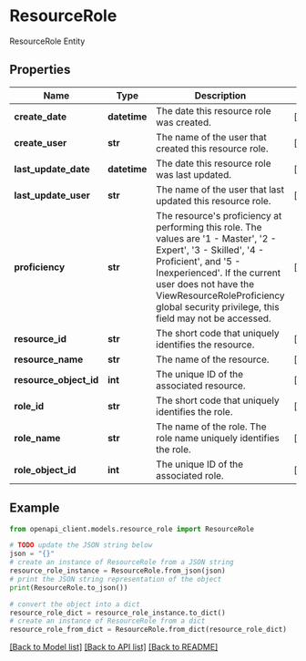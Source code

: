 # ResourceRole

ResourceRole Entity

## Properties

Name | Type | Description | Notes
------------ | ------------- | ------------- | -------------
**create_date** | **datetime** | The date this resource role was created. | [optional] 
**create_user** | **str** | The name of the user that created this resource role. | [optional] 
**last_update_date** | **datetime** | The date this resource role was last updated. | [optional] 
**last_update_user** | **str** | The name of the user that last updated this resource role. | [optional] 
**proficiency** | **str** | The resource&#39;s proficiency at performing this role. The values are &#39;1 - Master&#39;, &#39;2 - Expert&#39;, &#39;3 - Skilled&#39;, &#39;4 - Proficient&#39;, and &#39;5 - Inexperienced&#39;. If the current user does not have the ViewResourceRoleProficiency global security privilege, this field may not be accessed. | [optional] 
**resource_id** | **str** | The short code that uniquely identifies the resource. | [optional] 
**resource_name** | **str** | The name of the resource. | [optional] 
**resource_object_id** | **int** | The unique ID of the associated resource. | [optional] 
**role_id** | **str** | The short code that uniquely identifies the role. | [optional] 
**role_name** | **str** | The name of the role. The role name uniquely identifies the role. | [optional] 
**role_object_id** | **int** | The unique ID of the associated role. | [optional] 

## Example

```python
from openapi_client.models.resource_role import ResourceRole

# TODO update the JSON string below
json = "{}"
# create an instance of ResourceRole from a JSON string
resource_role_instance = ResourceRole.from_json(json)
# print the JSON string representation of the object
print(ResourceRole.to_json())

# convert the object into a dict
resource_role_dict = resource_role_instance.to_dict()
# create an instance of ResourceRole from a dict
resource_role_from_dict = ResourceRole.from_dict(resource_role_dict)
```
[[Back to Model list]](../README.md#documentation-for-models) [[Back to API list]](../README.md#documentation-for-api-endpoints) [[Back to README]](../README.md)


